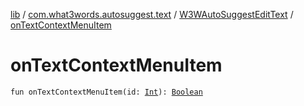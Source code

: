 [lib](../../index.md) / [com.what3words.autosuggest.text](../index.md) / [W3WAutoSuggestEditText](index.md) / [onTextContextMenuItem](./on-text-context-menu-item.md)

# onTextContextMenuItem

`fun onTextContextMenuItem(id: `[`Int`](https://kotlinlang.org/api/latest/jvm/stdlib/kotlin/-int/index.html)`): `[`Boolean`](https://kotlinlang.org/api/latest/jvm/stdlib/kotlin/-boolean/index.html)